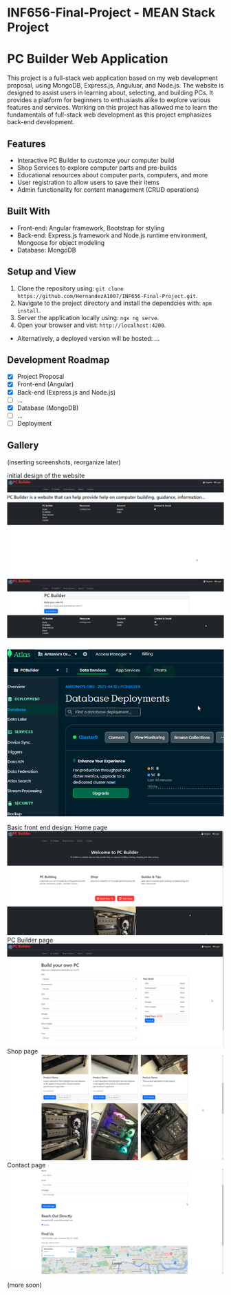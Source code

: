# INF656-Final-Project - MEAN Stack Project

# PC Builder Web Application

This project is a full-stack web application based on my web development proposal, using MongoDB, Express.js, Anguluar, and Node.js. The website is designed to assist users in learning about, selecting, and building PCs. It provides a platform for beginners to enthusiasts alike to explore various features and services. Working on this project has allowed me to learn the fundamentals of full-stack web development as this project emphasizes back-end development.

## Features

- Interactive PC Builder to customze your computer build
- Shop Services to explore computer parts and pre-builds
- Educational resources about computer parts, computers, and more
- User registration to allow users to save their items
- Admin functionality for content management (CRUD operations)

## Built With

- Front-end: Angular framework, Bootstrap for styling
- Back-end: Express.js framework and Node.js runtime environment, Mongoose for object modeling
- Database: MongoDB

## Setup and View

1. Clone the repository using: `git clone https://github.com/HernandezA1007/INF656-Final-Project.git`.
2. Navigate to the project directory and install the dependcies with: `npm install`.
3. Server the application locally using: `ngx ng serve`.
4. Open your browser and vist: `http://localhost:4200`.

- Alternatively, a deployed version will be hosted: ...

## Development Roadmap

- [x] Project Proposal
- [x] Front-end (Angular)
- [x] Back-end (Express.js and Node.js)
- [ ] ...
- [x] Database (MongoDB)
- [ ] ...
- [ ] Deployment

## Gallery

(inserting screenshots, reorganize later)

initial design of the website
![initial design](./img/initial-design.png)
![initial builder](./img/initial-builder.png)
![mongodb atlas](./img/mongo-cloud.png)

Basic front end design:
Home page
![Home page](./img/home-page.png)
PC Builder page
![PC Builder](./img/pc-builderV2.png)
Shop page
![Shop page](./img/shop-page.jpeg)
Contact page
![Contact page](./img/contact-page.png)

(more soon)
